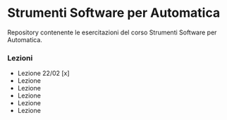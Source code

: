 # Strumenti Software per Automatica
Repository contenente le esercitazioni del corso Strumenti Software per Automatica.

### Lezioni
- Lezione 22/02 [x]
- Lezione
- Lezione
- Lezione
- Lezione
- Lezione

